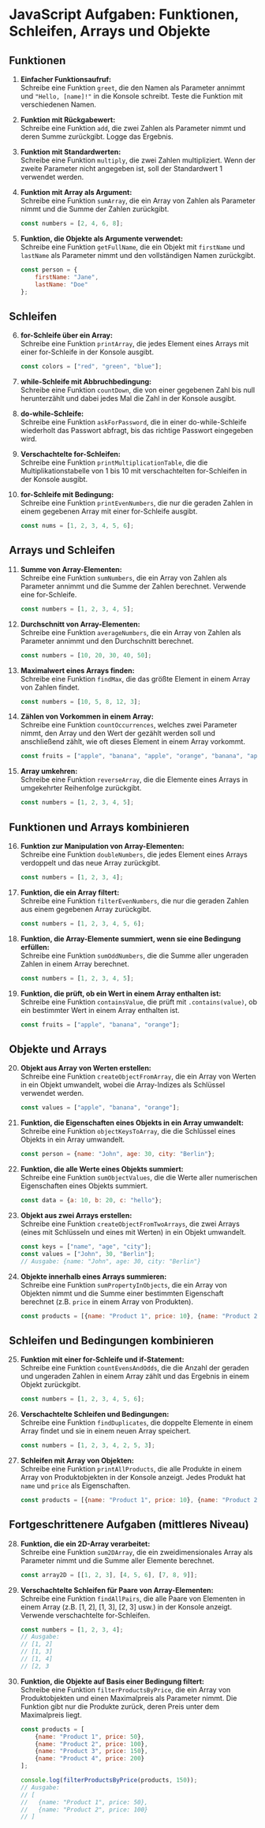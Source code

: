 
# JavaScript Aufgaben: Funktionen, Schleifen, Arrays und Objekte

## Funktionen

1. **Einfacher Funktionsaufruf:**  
   Schreibe eine Funktion `greet`, die den Namen als Parameter annimmt und `"Hello, [name]!"` in die Konsole schreibt. Teste die Funktion mit verschiedenen Namen.

2. **Funktion mit Rückgabewert:**  
   Schreibe eine Funktion `add`, die zwei Zahlen als Parameter nimmt und deren Summe zurückgibt. Logge das Ergebnis.

3. **Funktion mit Standardwerten:**  
   Schreibe eine Funktion `multiply`, die zwei Zahlen multipliziert. Wenn der zweite Parameter nicht angegeben ist, soll der Standardwert 1 verwendet werden.

4. **Funktion mit Array als Argument:**  
   Schreibe eine Funktion `sumArray`, die ein Array von Zahlen als Parameter nimmt und die Summe der Zahlen zurückgibt.
    ```js
    const numbers = [2, 4, 6, 8];
    ```

5. **Funktion, die Objekte als Argumente verwendet:**  
   Schreibe eine Funktion `getFullName`, die ein Objekt mit `firstName` und `lastName` als Parameter nimmt und den vollständigen Namen zurückgibt.
    ```js
    const person = {
        firstName: "Jane",
        lastName: "Doe"
    };
    ```

## Schleifen

6. **for-Schleife über ein Array:**  
   Schreibe eine Funktion `printArray`, die jedes Element eines Arrays mit einer for-Schleife in der Konsole ausgibt.
    ```js
    const colors = ["red", "green", "blue"];
    ```

7. **while-Schleife mit Abbruchbedingung:**  
   Schreibe eine Funktion `countDown`, die von einer gegebenen Zahl bis null herunterzählt und dabei jedes Mal die Zahl in der Konsole ausgibt.

8. **do-while-Schleife:**  
   Schreibe eine Funktion `askForPassword`, die in einer do-while-Schleife wiederholt das Passwort abfragt, bis das richtige Passwort eingegeben wird.

9. **Verschachtelte for-Schleifen:**  
   Schreibe eine Funktion `printMultiplicationTable`, die die Multiplikationstabelle von 1 bis 10 mit verschachtelten for-Schleifen in der Konsole ausgibt.

10. **for-Schleife mit Bedingung:**  
   Schreibe eine Funktion `printEvenNumbers`, die nur die geraden Zahlen in einem gegebenen Array mit einer for-Schleife ausgibt.
    ```js
    const nums = [1, 2, 3, 4, 5, 6];
    ```

## Arrays und Schleifen

11. **Summe von Array-Elementen:**  
    Schreibe eine Funktion `sumNumbers`, die ein Array von Zahlen als Parameter annimmt und die Summe der Zahlen berechnet. Verwende eine for-Schleife.
    ```js
    const numbers = [1, 2, 3, 4, 5];
    ```

12. **Durchschnitt von Array-Elementen:**  
    Schreibe eine Funktion `averageNumbers`, die ein Array von Zahlen als Parameter annimmt und den Durchschnitt berechnet.
    ```js
    const numbers = [10, 20, 30, 40, 50];
    ```

13. **Maximalwert eines Arrays finden:**  
    Schreibe eine Funktion `findMax`, die das größte Element in einem Array von Zahlen findet.
    ```js
    const numbers = [10, 5, 8, 12, 3];
    ```

14. **Zählen von Vorkommen in einem Array:**  
    Schreibe eine Funktion `countOccurrences`, welches zwei Parameter nimmt, den Array und den Wert der gezählt werden soll und anschließend zählt, wie oft dieses Element in einem Array vorkommt.
    ```js
    const fruits = ["apple", "banana", "apple", "orange", "banana", "apple"];
    ```

15. **Array umkehren:**  
    Schreibe eine Funktion `reverseArray`, die die Elemente eines Arrays in umgekehrter Reihenfolge zurückgibt.
    ```js
    const numbers = [1, 2, 3, 4, 5];
    ```

## Funktionen und Arrays kombinieren

16. **Funktion zur Manipulation von Array-Elementen:**  
    Schreibe eine Funktion `doubleNumbers`, die jedes Element eines Arrays verdoppelt und das neue Array zurückgibt.
    ```js
    const numbers = [1, 2, 3, 4];
    ```


17. **Funktion, die ein Array filtert:**  
    Schreibe eine Funktion `filterEvenNumbers`, die nur die geraden Zahlen aus einem gegebenen Array zurückgibt.
    ```js
    const numbers = [1, 2, 3, 4, 5, 6];
    ```

18. **Funktion, die Array-Elemente summiert, wenn sie eine Bedingung erfüllen:**  
    Schreibe eine Funktion `sumOddNumbers`, die die Summe aller ungeraden Zahlen in einem Array berechnet.
    ```js
    const numbers = [1, 2, 3, 4, 5];
    ```

19. **Funktion, die prüft, ob ein Wert in einem Array enthalten ist:**  
    Schreibe eine Funktion `containsValue`, die prüft mit `.contains(value)`, ob ein bestimmter Wert in einem Array enthalten ist.
    ```js
    const fruits = ["apple", "banana", "orange"];
    ```

## Objekte und Arrays

20. **Objekt aus Array von Werten erstellen:**  
    Schreibe eine Funktion `createObjectFromArray`, die ein Array von Werten in ein Objekt umwandelt, wobei die Array-Indizes als Schlüssel verwendet werden.
    ```js
    const values = ["apple", "banana", "orange"];
    ```

21. **Funktion, die Eigenschaften eines Objekts in ein Array umwandelt:**  
    Schreibe eine Funktion `objectKeysToArray`, die die Schlüssel eines Objekts in ein Array umwandelt.
    ```js
    const person = {name: "John", age: 30, city: "Berlin"};
    ```

22. **Funktion, die alle Werte eines Objekts summiert:**  
    Schreibe eine Funktion `sumObjectValues`, die die Werte aller numerischen Eigenschaften eines Objekts summiert.
    ```js
    const data = {a: 10, b: 20, c: "hello"};
    ```

23. **Objekt aus zwei Arrays erstellen:**  
    Schreibe eine Funktion `createObjectFromTwoArrays`, die zwei Arrays (eines mit Schlüsseln und eines mit Werten) in ein Objekt umwandelt.
    ```js
    const keys = ["name", "age", "city"];
    const values = ["John", 30, "Berlin"];
    // Ausgabe: {name: "John", age: 30, city: "Berlin"}
    ```

24. **Objekte innerhalb eines Arrays summieren:**  
    Schreibe eine Funktion `sumPropertyInObjects`, die ein Array von Objekten nimmt und die Summe einer bestimmten Eigenschaft berechnet (z.B. `price` in einem Array von Produkten).
    ```js
    const products = [{name: "Product 1", price: 10}, {name: "Product 2", price: 20}, {name: "Product 3", price: 30}];
    ```

## Schleifen und Bedingungen kombinieren

25. **Funktion mit einer for-Schleife und if-Statement:**  
    Schreibe eine Funktion `countEvensAndOdds`, die die Anzahl der geraden und ungeraden Zahlen in einem Array zählt und das Ergebnis in einem Objekt zurückgibt.
    ```js
    const numbers = [1, 2, 3, 4, 5, 6];
    ```

26. **Verschachtelte Schleifen und Bedingungen:**  
    Schreibe eine Funktion `findDuplicates`, die doppelte Elemente in einem Array findet und sie in einem neuen Array speichert.
    ```js
    const numbers = [1, 2, 3, 4, 2, 5, 3];
    ```

27. **Schleifen mit Array von Objekten:**  
    Schreibe eine Funktion `printAllProducts`, die alle Produkte in einem Array von Produktobjekten in der Konsole anzeigt. Jedes Produkt hat `name` und `price` als Eigenschaften.
    ```js
    const products = [{name: "Product 1", price: 10}, {name: "Product 2", price: 20}, {name: "Product 3", price: 30}];
    ```

## Fortgeschrittenere Aufgaben (mittleres Niveau)

28. **Funktion, die ein 2D-Array verarbeitet:**  
    Schreibe eine Funktion `sum2DArray`, die ein zweidimensionales Array als Parameter nimmt und die Summe aller Elemente berechnet.
    ```js
    const array2D = [[1, 2, 3], [4, 5, 6], [7, 8, 9]];
    ```

29. **Verschachtelte Schleifen für Paare von Array-Elementen:**  
    Schreibe eine Funktion `findAllPairs`, die alle Paare von Elementen in einem Array (z.B. [1, 2], [1, 3], [2, 3] usw.) in der Konsole anzeigt. Verwende verschachtelte for-Schleifen.
    ```js
    const numbers = [1, 2, 3, 4];
    // Ausgabe: 
    // [1, 2]
    // [1, 3]
    // [1, 4]
    // [2, 3
    ```

30. **Funktion, die Objekte auf Basis einer Bedingung filtert:**  
    Schreibe eine Funktion `filterProductsByPrice`, die ein Array von Produktobjekten und einen Maximalpreis als Parameter nimmt. Die Funktion gibt nur die Produkte zurück, deren Preis unter dem Maximalpreis liegt.
    ```js
    const products = [
        {name: "Product 1", price: 50},
        {name: "Product 2", price: 100},
        {name: "Product 3", price: 150},
        {name: "Product 4", price: 200}
    ];

    console.log(filterProductsByPrice(products, 150));
    // Ausgabe: 
    // [
    //   {name: "Product 1", price: 50},
    //   {name: "Product 2", price: 100}
    // ]
    ```
